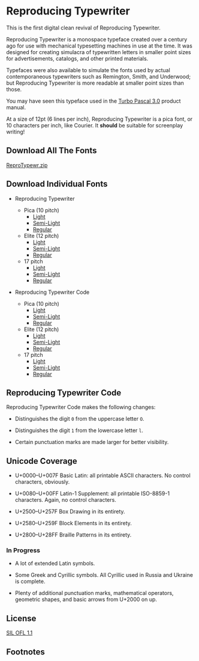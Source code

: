 # Reproducing Typewriter

This is the first digital clean revival of Reproducing Typewriter.

Reproducing Typewriter is a monospace typeface created over a century
ago for use with mechanical typesetting machines in use at the time.
It was designed for creating simulacra of typewritten letters in
smaller point sizes for advertisements, catalogs, and other printed
materials.

Typefaces were also available to simulate the fonts used by actual
contemporaneous typewriters such as Remington, Smith, and Underwood;
but Reproducing Typewriter is more readable at smaller point sizes
than those.

You may have seen this typeface used in the [Turbo Pascal 3.0](turbo)
product manual.

At a size of 12pt (6 lines per inch), Reproducing Typewriter is a pica
font, or 10 characters per inch, like Courier.  It **should** be
suitable for screenplay writing!

## Download All The Fonts

[ReproTypewr.zip](dist/ReproTypewr.zip)

## Download Individual Fonts

-   Reproducing Typewriter
    -   Pica (10 pitch)
        -   [Light](dist/ttf/ReproTypewr-Light.ttf)
        -   [Semi-Light](dist/ttf/ReproTypewr-SemiLight.ttf)
        -   [Regular](dist/ttf/ReproTypewr.ttf)
    -   Elite (12 pitch)
        -   [Light](dist/ttf/ReproTypewrElite-Light.ttf)
        -   [Semi-Light](dist/ttf/ReproTypewrElite-SemiLight.ttf)
        -   [Regular](dist/ttf/ReproTypewrElite.ttf)
    -   17 pitch
        -   [Light](dist/ttf/ReproTypewr17Pitch-Light.ttf)
        -   [Semi-Light](dist/ttf/ReproTypewr17Pitch-SemiLight.ttf)
        -   [Regular](dist/ttf/ReproTypewr17Pitch.ttf)

-   Reproducing Typewriter Code
    -   Pica (10 pitch)
        -   [Light](dist/ttf/ReproTypewrCode-Light.ttf)
        -   [Semi-Light](dist/ttf/ReproTypewrCode-SemiLight.ttf)
        -   [Regular](dist/ttf/ReproTypewrCode.ttf)
    -   Elite (12 pitch)
        -   [Light](dist/ttf/ReproTypewrCodeElite-Light.ttf)
        -   [Semi-Light](dist/ttf/ReproTypewrCodeElite-SemiLight.ttf)
        -   [Regular](dist/ttf/ReproTypewrCodeElite.ttf)
    -   17 pitch
        -   [Light](dist/ttf/ReproTypewrCode17Pitch-Light.ttf)
        -   [Semi-Light](dist/ttf/ReproTypewrCode17Pitch-SemiLight.ttf)
        -   [Regular](dist/ttf/ReproTypewrCode17Pitch.ttf)

## Reproducing Typewriter Code

Reproducing Typewriter Code makes the following changes:

-   Distinguishes the digit `0` from the uppercase letter `O`.

-   Distinguishes the digit `1` from the lowercase letter `l`.

-   Certain punctuation marks are made larger for better visibility.

## Unicode Coverage

-   U+0000–U+007F Basic Latin: all printable ASCII characters.  No
    control characters, obviously.

-   U+0080–U+00FF Latin-1 Supplement: all printable ISO-8859-1
    characters.  Again, no control characters.

-   U+2500–U+257F Box Drawing in its entirety.

-   U+2580–U+259F Block Elements in its entirety.

-   U+2800–U+28FF Braille Patterns in its entirety.

### In Progress

-   A lot of extended Latin symbols.

-   Some Greek and Cyrillic symbols.  All Cyrillic used in Russia and
    Ukraine is complete.

-   Plenty of additional punctuation marks, mathematical operators,
    geometric shapes, and basic arrows from U+2000 on up.
    
## License

[SIL OFL 1.1](OFL.md)
    
## Footnotes

[linebook]: https://www.google.com/books/edition/American_Line_Type_Book/WadRAAAAYAAJ?hl=en&gbpv=1&pg=PP5&printsec=frontcover

[turbo]: https://bitsavers.trailing-edge.com/pdf/borland/turbo_pascal/Turbo_Pascal_Version_3.0_Reference_Manual_1986.pdf
